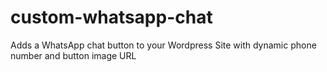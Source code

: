 # custom-whatsapp-chat
Adds a WhatsApp chat button to your Wordpress Site with dynamic phone number and button image URL
